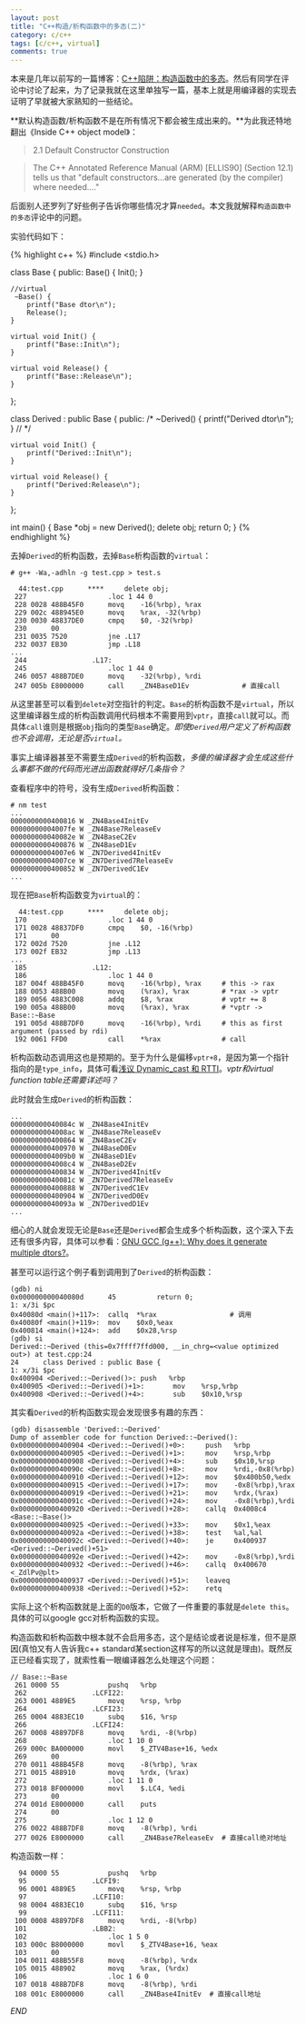 ```yaml
---
layout: post
title: "C++构造/析构函数中的多态(二)"
category: c/c++
tags: [c/c++, virtual]
comments: true
---
```



本来是几年以前写的一篇博客：[C++陷阱：构造函数中的多态](http://codemacro.com/2012/09/17/c-plus-plus-ctor-virtual/)。然后有同学在评论中讨论了起来，为了记录我就在这里单独写一篇，基本上就是用编译器的实现去证明了早就被大家熟知的一些结论。

**默认构造函数/析构函数不是在所有情况下都会被生成出来的。**为此我还特地翻出《Inside C++ object model》：

> 2.1 Default Constructor Construction 

> The C++ Annotated Reference Manual (ARM) [ELLIS90] (Section 12.1) tells us that "default constructors…are generated (by the compiler) where needed…." 


后面别人还罗列了好些例子告诉你哪些情况才算`needed`。本文我就解释`构造函数中的多态`评论中的问题。
<!-- more -->
实验代码如下：

{% highlight c++ %}
#include <stdio.h>

class Base {
public:
    Base() {
        Init();
    }

    //virtual
     ~Base() {
        printf("Base dtor\n");
        Release();
    }

    virtual void Init() {
        printf("Base::Init\n");
    }

    virtual void Release() {
        printf("Base::Release\n");
    }
};

class Derived : public Base {
public:
    /*
    ~Derived() {
        printf("Derived dtor\n");
    } // */

    virtual void Init() {
        printf("Derived::Init\n");
    }

    virtual void Release() {
        printf("Derived:Release\n");
    }
};

int main()
{
    Base *obj = new Derived();
    delete obj;
    return 0;
}
{% endhighlight %}

去掉`Derived`的析构函数，去掉`Base`析构函数的`virtual`：

    # g++ -Wa,-adhln -g test.cpp > test.s

      44:test.cpp      ****     delete obj;
     227                    .loc 1 44 0
     228 0028 488B45F0      movq    -16(%rbp), %rax
     229 002c 488945E0      movq    %rax, -32(%rbp)
     230 0030 48837DE0      cmpq    $0, -32(%rbp)       
     230      00
     231 0035 7520          jne .L17                   
     232 0037 EB30          jmp .L18
    ...
     244                .L17:
     245                    .loc 1 44 0
     246 0057 488B7DE0      movq    -32(%rbp), %rdi
     247 005b E8000000      call    _ZN4BaseD1Ev             # 直接call
   
从这里甚至可以看到`delete`对空指针的判定。`Base`的析构函数不是`virtual`，所以这里编译器生成的析构函数调用代码根本不需要用到`vptr`，直接`call`就可以。而具体`call`谁则是根据`obj`指向的类型`Base`确定。*即使`Derived`用户定义了析构函数也不会调用，无论是否`virtual`。*

事实上编译器甚至不需要生成`Derived`的析构函数，*多傻的编译器才会生成这些什么事都不做的代码而光进出函数就得好几条指令？*

查看程序中的符号，没有生成`Derived`析构函数：

    # nm test
    ...
    0000000000400816 W _ZN4Base4InitEv
    00000000004007fe W _ZN4Base7ReleaseEv
    000000000040082e W _ZN4BaseC2Ev
    0000000000400876 W _ZN4BaseD1Ev             
    00000000004007e6 W _ZN7Derived4InitEv
    00000000004007ce W _ZN7Derived7ReleaseEv
    0000000000400852 W _ZN7DerivedC1Ev
    ...

现在把`Base`析构函数变为`virtual`的：

      44:test.cpp      ****     delete obj;
     170                    .loc 1 44 0
     171 0028 48837DF0      cmpq    $0, -16(%rbp)
     171      00
     172 002d 7520          jne .L12
     173 002f EB32          jmp .L13
    ...
     185                .L12:
     186                    .loc 1 44 0
     187 004f 488B45F0      movq    -16(%rbp), %rax     # this -> rax
     188 0053 488B00        movq    (%rax), %rax        # *rax -> vptr
     189 0056 4883C008      addq    $8, %rax            # vptr += 8
     190 005a 488B00        movq    (%rax), %rax        # *vptr -> Base::~Base
     191 005d 488B7DF0      movq    -16(%rbp), %rdi     # this as first argument (passed by rdi)
     192 0061 FFD0          call    *%rax               # call

析构函数动态调用这也是预期的。至于为什么是偏移`vptr+8`，是因为第一个指针指向的是`type_info`，具体可看[浅议 Dynamic_cast 和 RTTI](http://www.cnblogs.com/zhyg6516/archive/2011/03/07/1971898.html)。*vptr和virtual function table还需要详述吗？*

此时就会生成`Derived`的析构函数：

    ...
    000000000040084c W _ZN4Base4InitEv
    00000000004008ac W _ZN4Base7ReleaseEv
    0000000000400864 W _ZN4BaseC2Ev
    0000000000400970 W _ZN4BaseD0Ev
    00000000004009b0 W _ZN4BaseD1Ev
    00000000004008c4 W _ZN4BaseD2Ev
    0000000000400834 W _ZN7Derived4InitEv
    000000000040081c W _ZN7Derived7ReleaseEv
    0000000000400888 W _ZN7DerivedC1Ev
    0000000000400904 W _ZN7DerivedD0Ev          
    000000000040093a W _ZN7DerivedD1Ev
    ...

细心的人就会发现无论是`Base`还是`Derived`都会生成多个析构函数，这个深入下去还有很多内容，具体可以参看：[GNU GCC (g++): Why does it generate multiple dtors?](http://stackoverflow.com/questions/6613870/gnu-gcc-g-why-does-it-generate-multiple-dtors)。

甚至可以运行这个例子看到调用到了`Derived`的析构函数：

    (gdb) ni
    0x000000000040080d      45          return 0;
    1: x/3i $pc
    0x40080d <main()+117>:  callq  *%rax                  # 调用
    0x40080f <main()+119>:  mov    $0x0,%eax
    0x400814 <main()+124>:  add    $0x28,%rsp
    (gdb) si
    Derived::~Derived (this=0x7ffff7ffd000, __in_chrg=<value optimized out>) at test.cpp:24
    24      class Derived : public Base {
    1: x/3i $pc
    0x400904 <Derived::~Derived()>: push   %rbp
    0x400905 <Derived::~Derived()+1>:       mov    %rsp,%rbp
    0x400908 <Derived::~Derived()+4>:       sub    $0x10,%rsp

其实看`Derived`的析构函数实现会发现很多有趣的东西：

    (gdb) disassemble 'Derived::~Derived'
    Dump of assembler code for function Derived::~Derived():
    0x0000000000400904 <Derived::~Derived()+0>:     push   %rbp
    0x0000000000400905 <Derived::~Derived()+1>:     mov    %rsp,%rbp
    0x0000000000400908 <Derived::~Derived()+4>:     sub    $0x10,%rsp
    0x000000000040090c <Derived::~Derived()+8>:     mov    %rdi,-0x8(%rbp)
    0x0000000000400910 <Derived::~Derived()+12>:    mov    $0x400b50,%edx
    0x0000000000400915 <Derived::~Derived()+17>:    mov    -0x8(%rbp),%rax
    0x0000000000400919 <Derived::~Derived()+21>:    mov    %rdx,(%rax)
    0x000000000040091c <Derived::~Derived()+24>:    mov    -0x8(%rbp),%rdi
    0x0000000000400920 <Derived::~Derived()+28>:    callq  0x4008c4 <Base::~Base()>
    0x0000000000400925 <Derived::~Derived()+33>:    mov    $0x1,%eax
    0x000000000040092a <Derived::~Derived()+38>:    test   %al,%al
    0x000000000040092c <Derived::~Derived()+40>:    je     0x400937 <Derived::~Derived()+51>
    0x000000000040092e <Derived::~Derived()+42>:    mov    -0x8(%rbp),%rdi
    0x0000000000400932 <Derived::~Derived()+46>:    callq  0x400670 <_ZdlPv@plt>               
    0x0000000000400937 <Derived::~Derived()+51>:    leaveq
    0x0000000000400938 <Derived::~Derived()+52>:    retq

实际上这个析构函数就是上面的`D0`版本，它做了一件重要的事就是`delete this`。具体的可以google gcc对析构函数的实现。

构造函数和析构函数中根本就不会启用多态，这个是结论或者说是标准，但不是原因(真怕又有人告诉我c++ standard某section这样写的所以这就是理由)。既然反正已经看实现了，就索性看一眼编译器怎么处理这个问题：

    // Base::~Base
     261 0000 55            pushq   %rbp
     262                .LCFI22:
     263 0001 4889E5        movq    %rsp, %rbp
     264                .LCFI23:
     265 0004 4883EC10      subq    $16, %rsp
     266                .LCFI24:
     267 0008 48897DF8      movq    %rdi, -8(%rbp)
     268                    .loc 1 10 0
     269 000c BA000000      movl    $_ZTV4Base+16, %edx
     269      00
     270 0011 488B45F8      movq    -8(%rbp), %rax
     271 0015 488910        movq    %rdx, (%rax)
     272                    .loc 1 11 0
     273 0018 BF000000      movl    $.LC4, %edi
     273      00
     274 001d E8000000      call    puts
     274      00
     275                    .loc 1 12 0
     276 0022 488B7DF8      movq    -8(%rbp), %rdi
     277 0026 E8000000      call    _ZN4Base7ReleaseEv  # 直接call绝对地址

构造函数一样：

      94 0000 55            pushq   %rbp
      95                .LCFI9:
      96 0001 4889E5        movq    %rsp, %rbp
      97                .LCFI10:
      98 0004 4883EC10      subq    $16, %rsp
      99                .LCFI11:
     100 0008 48897DF8      movq    %rdi, -8(%rbp)
     101                .LBB2:
     102                    .loc 1 5 0
     103 000c B8000000      movl    $_ZTV4Base+16, %eax
     103      00
     104 0011 488B55F8      movq    -8(%rbp), %rdx
     105 0015 488902        movq    %rax, (%rdx)
     106                    .loc 1 6 0
     107 0018 488B7DF8      movq    -8(%rbp), %rdi
     108 001c E8000000      call    _ZN4Base4InitEv  # 直接call地址


*END*


